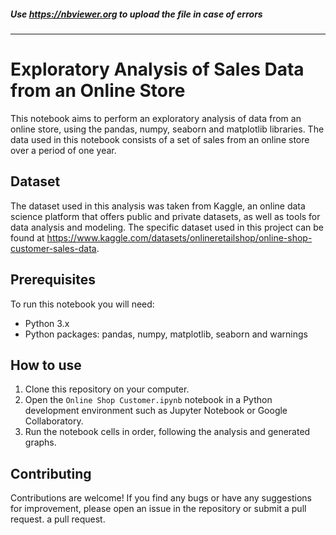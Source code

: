 ##### Use https://nbviewer.org to upload the file in case of errors
---

# Exploratory Analysis of Sales Data from an Online Store

This notebook aims to perform an exploratory analysis of data from an online store, using the pandas, numpy, seaborn and matplotlib libraries.
The data used in this notebook consists of a set of sales from an online store over a period of one year.

## Dataset

The dataset used in this analysis was taken from Kaggle, an online data science platform that offers public and private datasets, as well as tools for data analysis and modeling. The specific dataset used in this project can be found at https://www.kaggle.com/datasets/onlineretailshop/online-shop-customer-sales-data.

## Prerequisites

To run this notebook you will need:

- Python 3.x
- Python packages: pandas, numpy, matplotlib, seaborn and warnings

## How to use

1. Clone this repository on your computer.
2. Open the `Online Shop Customer.ipynb` notebook in a Python development environment such as Jupyter Notebook or Google Collaboratory.
3. Run the notebook cells in order, following the analysis and generated graphs.


## Contributing

Contributions are welcome! If you find any bugs or have any suggestions for improvement, please open an issue in the repository or submit a pull request.
a pull request.
